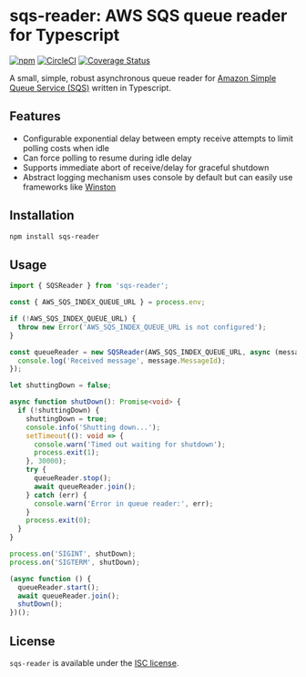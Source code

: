 # sqs-reader: AWS SQS queue reader for Typescript

[![npm](https://img.shields.io/npm/v/sqs-reader)](https://www.npmjs.com/package/sqs-reader)
[![CircleCI](https://img.shields.io/circleci/build/github/trevorr/sqs-reader)](https://circleci.com/gh/trevorr/sqs-reader)
[![Coverage Status](https://coveralls.io/repos/github/trevorr/sqs-reader/badge.svg?branch=master)](https://coveralls.io/github/trevorr/sqs-reader?branch=master)

A small, simple, robust asynchronous queue reader for [Amazon Simple Queue Service (SQS)](https://aws.amazon.com/sqs/) written in Typescript.

## Features

* Configurable exponential delay between empty receive attempts to limit polling costs when idle
* Can force polling to resume during idle delay
* Supports immediate abort of receive/delay for graceful shutdown
* Abstract logging mechanism uses console by default but can easily use frameworks like [Winston](https://github.com/winstonjs/winston)

## Installation

```sh
npm install sqs-reader
```

## Usage

```ts
import { SQSReader } from 'sqs-reader';

const { AWS_SQS_INDEX_QUEUE_URL } = process.env;

if (!AWS_SQS_INDEX_QUEUE_URL) {
  throw new Error('AWS_SQS_INDEX_QUEUE_URL is not configured');
}

const queueReader = new SQSReader(AWS_SQS_INDEX_QUEUE_URL, async (message) => {
  console.log('Received message', message.MessageId);
});

let shuttingDown = false;

async function shutDown(): Promise<void> {
  if (!shuttingDown) {
    shuttingDown = true;
    console.info('Shutting down...');
    setTimeout((): void => {
      console.warn('Timed out waiting for shutdown');
      process.exit(1);
    }, 30000);
    try {
      queueReader.stop();
      await queueReader.join();
    } catch (err) {
      console.warn('Error in queue reader:', err);
    }
    process.exit(0);
  }
}

process.on('SIGINT', shutDown);
process.on('SIGTERM', shutDown);

(async function () {
  queueReader.start();
  await queueReader.join();
  shutDown();
})();

```

## License

`sqs-reader` is available under the [ISC license](LICENSE).
